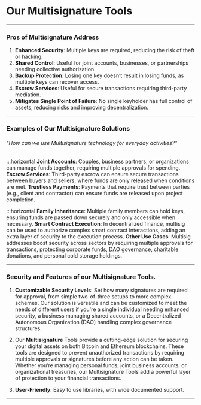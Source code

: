 # Our Multisignature Tools

---

### **Pros of Multisignature Address**

1. **Enhanced Security**: Multiple keys are required, reducing the risk of theft or hacking.
2. **Shared Control**: Useful for joint accounts, businesses, or partnerships needing collective authorization.
3. **Backup Protection**: Losing one key doesn’t result in losing funds, as multiple keys can recover access.
4. **Escrow Services**: Useful for secure transactions requiring third-party mediation.
5. **Mitigates Single Point of Failure**: No single keyholder has full control of assets, reducing risks and improving decentralization.
---

### **Examples of Our Multisignature Solutions**

###### "How can we use Multisignature technology for everyday activities?"

:::horizontal
**Joint Accounts**: Couples, business partners, or organizations can manage funds together, requiring multiple approvals for spending.
**Escrow Services**: Third-party escrow can ensure secure transactions between buyers and sellers, where funds are only released when conditions are met.
**Trustless Payments**: Payments that require trust between parties (e.g., client and contractor) can ensure funds are released upon project completion.

:::horizontal
**Family Inheritance**: Multiple family members can hold keys, ensuring funds are passed down securely and only accessible when necessary.
**Smart Contract Execution**: In decentralized finance, multisig can be used to authorize complex smart contract interactions, adding an extra layer of security to the execution process.
**Other Use Cases**: Multisig addresses boost security across sectors by requiring multiple approvals for transactions, protecting corporate funds, DAO governance, charitable donations, and personal cold storage holdings.

---
### Security and Features of our Multisignature Tools.

1) **Customizable Security Levels**: Set how many signatures are required for approval, from simple two-of-three setups to more complex schemes.
Our solution is versatile and can be customized to meet the needs of different users if you're a single individual needing enhanced security, a business managing shared accounts, or a Decentralized Autonomous Organization (DAO) handling complex governance structures.

2) Our **Multisignature** Tools provide a cutting-edge solution for securing your digital assets on both Bitcoin and Ethereum blockchains. These tools are designed to prevent unauthorized transactions by requiring multiple approvals or signatures before any action can be taken. Whether you’re managing personal funds, joint business accounts, or organizational treasuries, our Multisignature Tools add a powerful layer of protection to your financial transactions.

3) **User-Friendly**: Easy to use libraries, with wide documented support.
---
